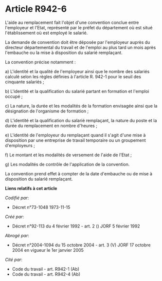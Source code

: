 # Article R942-6

L'aide au remplacement fait l'objet d'une convention conclue entre l'employeur et l'Etat, représenté par le préfet du
département où est situé l'établissement où est employé le salarié.

La demande de convention doit être déposée par l'employeur auprès du directeur départemental du travail et de l'emploi au
plus tard un mois après l'embauche ou la mise à disposition du salarié remplaçant.

La convention précise notamment :

a) L'identité et la qualité de l'employeur ainsi que le nombre des salariés calculé selon les règles définies à l'article R.
942-1 pour le seuil des cinquante salariés ;

b) L'identité et la qualification du salarié partant en formation et l'emploi occupé ;

c) La nature, la durée et les modalités de la formation envisagée ainsi que la désignation de l'organisme de formation ;

d) L'identité et la qualification du salarié remplaçant, la nature du poste et la durée du remplacement en nombre d'heures ;

e) L'identité de l'employeur du remplaçant quand il s'agit d'une mise à disposition par une entreprise de travail temporaire
ou un groupement d'employeurs ;

f) Le montant et les modalités de versement de l'aide de l'Etat ;

g) Les modalités de contrôle de l'application de la convention.

La convention prend effet à compter de la date d'embauche ou de mise à disposition du salarié remplaçant.

**Liens relatifs à cet article**

_Codifié par_:

  - Décret n°73-1048 1973-11-15

_Créé par_:

  - Décret n°92-113 du 4 février 1992 - art. 2 () JORF 5 février 1992

_Abrogé par_:

  - Décret n°2004-1094 du 15 octobre 2004 - art. 3 (V) JORF 17 octobre 2004 en vigueur le 1er janvier 2005

_Cité par_:

  - Code du travail - art. R942-1 (Ab)
  - Code du travail - art. R942-4 (Ab)
